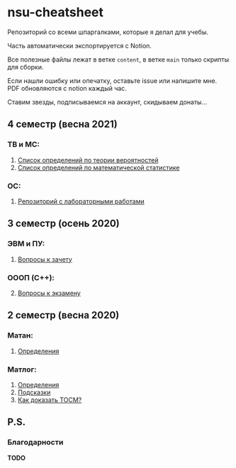 # nsu-cheatsheet
Репозиторий со всеми шпаргалками, которые я делал для учебы.

Часть автоматически экспортируется с Notion.

Все полезные файлы лежат в ветке `content`, в ветке `main` только скрипты для сборки.

Если нашли ошибку или опечатку, оставьте issue или напишите мне. PDF обновляются с notion каждый час.

Ставим звезды, подписываемся на аккаунт, скидываем донаты...

## 4 семестр (весна 2021)
### ТВ и МС:
1. [Список определений по теории вероятностей](https://raw.githubusercontent.com/zpix1/nsu-cheatsheet/content/%D0%A2%D0%92%20%D0%B8%20%D0%9C%D0%A1%20%7C%20%D0%A1%D0%BF%D0%B8%D1%81%D0%BE%D0%BA%20%D0%BF%D0%BE%20%D0%A2%D0%92.pdf)
2. [Список определений по математической статистике](https://raw.githubusercontent.com/zpix1/nsu-cheatsheet/content/%D0%A2%D0%92%20%D0%B8%20%D0%9C%D0%A1%20%7C%20%D0%A1%D0%BF%D0%B8%D1%81%D0%BE%D0%BA%20%D0%BF%D0%BE%20%D0%9C%D0%A1.pdf)
### ОС:
1. [Репозиторий с лабораторными работами](https://github.com/zpix1/nsu-os-labs)
## 3 семестр (осень 2020)
### ЭВМ и ПУ:
1. [Вопросы к зачету](https://raw.githubusercontent.com/zpix1/nsu-cheatsheet/content/ЭВМ%20Зачет.pdf)
### ОООП (C++):
2. [Вопросы к экзамену](https://raw.githubusercontent.com/zpix1/nsu-cheatsheet/content/ООП%20Билеты.pdf)

## 2 семестр (весна 2020)
### Матан:
1. [Определения](https://raw.githubusercontent.com/zpix1/nsu-cheatsheet/content/Матан2%20Определения.pdf)
### Матлог:
1. [Определения](https://raw.githubusercontent.com/zpix1/nsu-cheatsheet/content/Матлог2%20Определения.pdf)
2. [Подсказки](https://raw.githubusercontent.com/zpix1/nsu-cheatsheet/content/Матлог2%20Подсказки.pdf)
3. [Как доказать ТОСМ?](https://raw.githubusercontent.com/zpix1/nsu-cheatsheet/content/Матлог2%20ТОСМ.pdf)

## P.S.
### Благодарности
**TODO**
